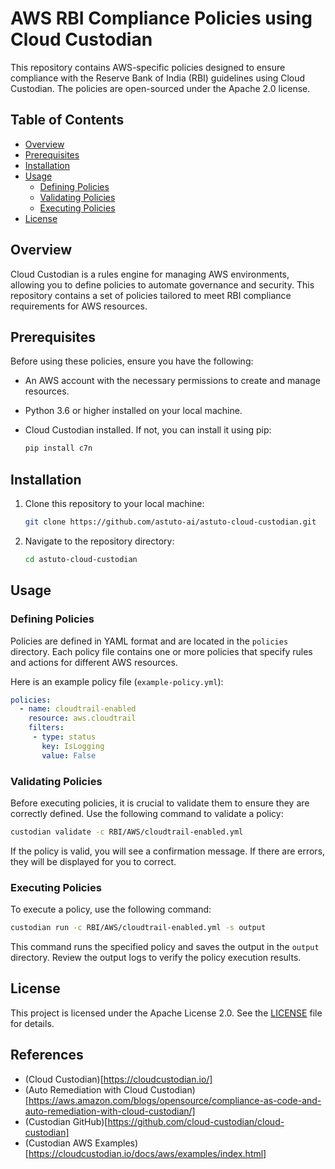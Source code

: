 # AWS RBI Compliance Policies using Cloud Custodian

This repository contains AWS-specific policies designed to ensure compliance with the Reserve Bank of India (RBI) guidelines using Cloud Custodian. The policies are open-sourced under the Apache 2.0 license.

## Table of Contents

- [Overview](#overview)
- [Prerequisites](#prerequisites)
- [Installation](#installation)
- [Usage](#usage)
  - [Defining Policies](#defining-policies)
  - [Validating Policies](#validating-policies)
  - [Executing Policies](#executing-policies)
- [License](#license)

## Overview

Cloud Custodian is a rules engine for managing AWS environments, allowing you to define policies to automate governance and security. This repository contains a set of policies tailored to meet RBI compliance requirements for AWS resources.

## Prerequisites

Before using these policies, ensure you have the following:

- An AWS account with the necessary permissions to create and manage resources.
- Python 3.6 or higher installed on your local machine.
- Cloud Custodian installed. If not, you can install it using pip:

  ```bash
  pip install c7n
  ```

## Installation

1. Clone this repository to your local machine:

   ```bash
   git clone https://github.com/astuto-ai/astuto-cloud-custodian.git
   ```

2. Navigate to the repository directory:

   ```bash
   cd astuto-cloud-custodian
   ```

## Usage

### Defining Policies

Policies are defined in YAML format and are located in the `policies` directory. Each policy file contains one or more policies that specify rules and actions for different AWS resources.

Here is an example policy file (`example-policy.yml`):

```yaml
policies:
  - name: cloudtrail-enabled
    resource: aws.cloudtrail
    filters:
     - type: status
       key: IsLogging
       value: False
```

### Validating Policies

Before executing policies, it is crucial to validate them to ensure they are correctly defined. Use the following command to validate a policy:

```bash
custodian validate -c RBI/AWS/cloudtrail-enabled.yml
```

If the policy is valid, you will see a confirmation message. If there are errors, they will be displayed for you to correct.

### Executing Policies

To execute a policy, use the following command:

```bash
custodian run -c RBI/AWS/cloudtrail-enabled.yml -s output
```

This command runs the specified policy and saves the output in the `output` directory. Review the output logs to verify the policy execution results.

## License

This project is licensed under the Apache License 2.0. See the [LICENSE](LICENSE) file for details.

## References

- (Cloud Custodian)[https://cloudcustodian.io/]
- (Auto Remediation with Cloud Custodian)[https://aws.amazon.com/blogs/opensource/compliance-as-code-and-auto-remediation-with-cloud-custodian/]
- (Custodian GitHub)[https://github.com/cloud-custodian/cloud-custodian]
- (Custodian AWS Examples)[https://cloudcustodian.io/docs/aws/examples/index.html]


